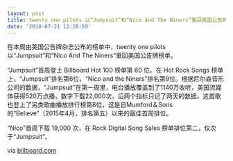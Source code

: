 ```yaml
---
layout: post
title: twenty one pilots 以“Jumpsuit”和“Nico And The Niners”重回美国公告牌榜单
date: '2018-07-21 12:28:59'
---
```



在本周由美国公告牌杂志公布的榜单中，twenty one pilots 以“Jumpsuit”和“Nico And The Niners”重回美国公告牌榜单。

“Jumpsuit”首周登上 Billboard Hot 100 榜单第 60 位。在 Hot Rock Songs 榜单上，“Jumpsuit”排名第6位，“Nico and the Niners”排名第9位。根据尼尔森音乐公司的数据，“Jumpsuit”在第一周里，电台播放覆盖到了1140万收听，美国流媒体获得520万点播，数字下载22,000次，后两个指标只记了两天的数据。这首歌也登上了另类歌曲播放排行榜第8位，这是自Mumford＆Sons 的“Believe”（2015年4月，排名第五）以来的最佳首周排位。

“Nico”首周下载 19,000 次，在 Rock Digital Song Sales 榜单排位第二，仅次于“Jumpsuit”。

via [billboard.com](http://t.cn/Rg8fLfF)


